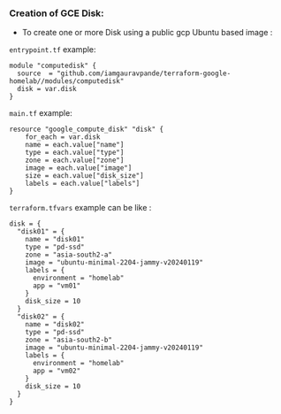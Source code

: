 ### Creation of GCE Disk:

-  To create one or more Disk using a public gcp Ubuntu based image : 

`entrypoint.tf` example:

```hcl
module "computedisk" {
  source  = "github.com/iamgauravpande/terraform-google-homelab//modules/computedisk"
  disk = var.disk
}
```

`main.tf` example:

```hcl
resource "google_compute_disk" "disk" {
    for_each = var.disk
    name = each.value["name"]
    type = each.value["type"]
    zone = each.value["zone"]
    image = each.value["image"]
    size = each.value["disk_size"]
    labels = each.value["labels"]
}
```

`terraform.tfvars` example can be like :

```hcl
disk = {
  "disk01" = {
    name = "disk01"
    type = "pd-ssd"
    zone = "asia-south2-a"
    image = "ubuntu-minimal-2204-jammy-v20240119"
    labels = {
      environment = "homelab"
      app = "vm01"
    }
    disk_size = 10
  }
  "disk02" = {
    name = "disk02"
    type = "pd-ssd"
    zone = "asia-south2-b"
    image = "ubuntu-minimal-2204-jammy-v20240119"
    labels = {
      environment = "homelab"
      app = "vm02"
    }
    disk_size = 10
  }
}
```
